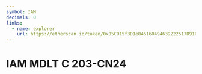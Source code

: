 ```yaml
---
symbol: IAM
decimals: 0
links:
  - name: explorer
    url: https://etherscan.io/token/0x05CD15f3D1e046160494639222517D910A25Ca34
---
```


# IAM MDLT C 203-CN24
